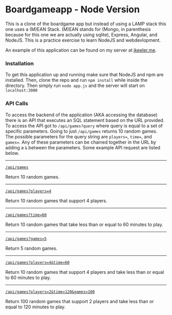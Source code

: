 # Boardgameapp - Node Version
This is a clone of the boardgame app but instead of using a LAMP stack this one uses a (M)EAN Stack. (M)EAN stands for (Mongo, in parenthesis because for this one we are actually using sqlite), Express, Angular, and NodeJS. This is a practice exercise to learn NodeJS and webdevlopment. 

An example of this application can be found on my server at [jkeeler.me](http://jkeeler.me/boardgameapp).

### Installation
To get this application up and running make sure that NodeJS and npm are installed. Then, clone the repo and run `npm install` while inside the directory. Then simply run `node app.js` and the server will start on `localhost:3000`

### API Calls
To access the backend of the application (AKA accessing the database) there is an API that executes an SQL statement based on the URL provided. To access the API got to `/api/games?query` where query is equal to a set of specific parameters. Going to just `/api/games` returns 10 random games. The possible parameters for the query string are `players=`, `time=`, and `games=`. Any of these parameters can be chained together in the URL by adding a `&` between the parameters. Some example API request are listed below.
* * *
[`/api/games`](http://jkeeler.me/boardgameapp/api/games)

Return 10 random games.
* * *
[`/api/games?players=4`](http://jkeeler.me/boardgameapp/api/games?players=4)

Return 10 random games that support 4 players.
* * *
[`/api/games?time=60`](http://jkeeler.me/boardgameapp/api/games?time=60)

Return 10 random games that take less than or equal to 60 minutes to play.
* * *
[`/api/games?games=5`](http://jkeeler.me/boardgameapp/api/games?games=5)

Return 5 random games.
* * *
[`/api/games?players=4&time=60`](http://jkeeler.me/boardgameapp/api/games?players=4&time=60)

Return 10 random games that support 4 players and take less than or equal to 60 minutes to play.
* * *
[`/api/games?players=2&time=120&games=100`](http://jkeeler.me/boardgameapp/api/games?players=2&time=120&games=100)

Return 100 random games that support 2 players and take less than or equal to 120 minutes to play.
